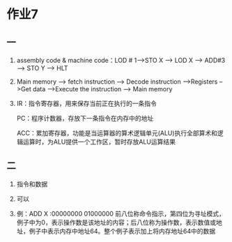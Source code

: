 # 作业7
## 一
1. assembly code & machine code：LOD # 1–>STO X –> LOD X –> ADD#3 –> STO Y –> HLT    
2. Main memory –> fetch instruction –> Decode instruction –>Registers –>Get data –>Execute the instruction –> Main memory
3. IR：指令寄存器，用来保存当前正在执行的一条指令    

   PC：程序计数器，存放下一条指令在内存中的地址    

   ACC：累加寄存器，功能是当运算器的算术逻辑单元(ALU)执行全部算术和逻辑运算时，为ALU提供一个工作区，暂时存放ALU运算结果    

## 二
1. 指令和数据  

2. 可以   
 
3. 例：ADD X :00000000 01000000
前八位称命令指示，第四位为寻址模式，例子中为0，表示操作数是该地址的内容；后八位称为操作数，表示数值或地址，例子中表示内存中地址64。整个例子表示加上将内存地址64中的数据